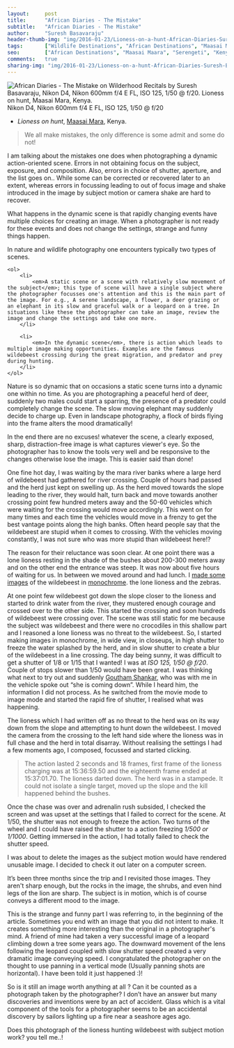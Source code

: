 ```yaml
---
layout:     post
title:      "African Diaries - The Mistake"
subtitle:   "African Diaries - The Mistake"
author:     "Suresh Basavaraju"
header-thumb-img: "img/2016-01-23/Lioness-on-a-hunt-African-Diaries-Suresh-Basavaraju-thumb.jpg"
tags:       ["Wildlife Destinations", "African Destinations", "Maasai Maara", "Tips and Tricks", "Landscape Destinations"]
seo: 		["African Destinations", "Maasai Maara", "Serengeti", "Kenya"]
comments:   true
sharing-img: "img/2016-01-23/Lioness-on-a-hunt-African-Diaries-Suresh-Basavaraju.jpg"
---
```


<img src="{{ site.baseurl }}/img/2016-01-23/Lioness-on-a-hunt-African-Diaries-Suresh-Basavaraju.jpg"  alt="African Diaries - The Mistake on Wilderhood Recitals by Suresh Basavaraju, Nikon D4, Nikon 600mm f/4 E FL, ISO 125, 1/50 @ f/20. Lioness on hunt, Maasai Mara, Kenya.">

<div class="exif">
Nikon D4, Nikon 600mm f/4 E FL, ISO 125, 1/50 @ f/20
</div>

<p>
	<ul>
		<li> <em>Lioness on hunt</em>, <a href="http://www.wilderhood.com/destination/Masai%20Mara" target="_blank">Maasai Mara</a>, Kenya.</li>
	</ul>
</p>

<blockquote>
We all make mistakes, the only difference is some admit and some do not!
</blockquote>

<p>
I am talking about the mistakes one does when photographing a dynamic action-oriented scene. Errors in not obtaining focus on the subject, exposure, and composition. Also, errors in choice of shutter, aperture, and the list goes on.. While some can be corrected or recovered later to an extent, whereas errors in focussing leading to out of focus image and shake introduced in the image by subject motion or camera shake are hard to recover.
</p>

<p>
What happens in the dynamic scene is that rapidly changing events have multiple choices for creating an image. When a photographer is not ready for these events and does not change the settings, strange and funny things happen.
</p>

<p>
In nature and wildlife photography one encounters typically two types of scenes. 

	<ol>
		<li>
			<em>A static scene or a scene with relatively slow movement of the subject</em>; this type of scene will have a single subject where the photographer focusses one's attention and this is the main part of the image. For e.g., A serene landscape, a flower, a deer grazing or an elephant in its slow and graceful walk or a leopard on a tree. In situations like these the photographer can take an image, review the image and change the settings and take one more.
		</li>

		<li>
			<em>In the dynamic scene</em>, there is action which leads to multiple image making opportunities. Examples are the famous wildebeest crossing during the great migration, and predator and prey during hunting. 
		</li>
	</ol>
</p>

<p>
Nature is so dynamic that on occasions a static scene turns into a dynamic one within no time. As you are photographing a peaceful herd of deer, suddenly two males could start a sparring, the presence of a predator could completely change the scene. The slow moving elephant may suddenly decide to charge up. Even in landscape photography, a flock of birds flying into the frame alters the mood dramatically! 
</p>

<p>
In the end there are no excuses! whatever the scene, a clearly exposed, sharp, distraction-free image is what captures viewer's eye. So the photographer has to know the tools very well and be responsive to the changes otherwise lose the image. This is easier said than done!
</p>

<p>
One fine hot day, I was waiting by the mara river banks where a large herd of wildebeest had gathered for river crossing. Couple of hours had passed and the herd just kept on swelling up. As the herd moved towards the slope leading to the river, they would halt, turn back and move towards another crossing point few hundred meters away and the 50-60 vehicles which were waiting for the crossing would move accordingly. This went on for many times and each time the vehicles would move in a frenzy to get the best vantage points along the high banks. Often heard people say that the wildebeest are stupid when it comes to crossing. With the vehicles moving constantly, I was not sure who was more stupid than wildebeest here!?
</p>

<p>
The reason for their reluctance was soon clear. At one point there was a lone lioness resting in the shade of the bushes about 200-300 meters away and on the other end the entrance was steep. It was now about five hours of waiting for us. In between we moved around and had lunch. I <a href="{{ site.baseurl }}/africandiaries/2015-12-19-African-Diaries-Making-an-images.html" target="_blank">made some images</a> of the wildebeest in <a href="{{ site.baseurl }}/africandiaries/2015-12-26-African-Diaries-Monochrome.html" target="_blank">monochrome</a>. the lone lioness and the zebras. 
</p>

<p>
At one point few wildebeest got down the slope closer to the lioness and started to drink water from the river, they mustered enough courage and crossed over to the other side. This started the crossing and soon hundreds of wildebeest were crossing over. The scene was still static for me because the subject was wildebeest and there were no crocodiles in this shallow part and I reasoned a lone lioness was no threat to the wildebeest. So, I started making images in monochrome, in wide view, in closeups, in high shutter to freeze the water splashed by the herd, and in slow shutter to create a blur of the wildebeest in a line crossing. The day being sunny, it was difficult to get a shutter of 1/8 or 1/15 that I wanted! I was at <em>ISO 125, 1/50 @ f/20</em>. Couple of stops slower than 1/50 would have been great. I was thinking what next to try out and suddenly <a href="{{ site.baseurl }}/authors/Goutham%20Shankar/" target="_blank">Goutham Shankar</a>, who was with me in the vehicle spoke out “she is coming down”. While I heard him, the information I did not process. As he switched from the movie mode to image mode and started the rapid fire of shutter, I realised what was happening.
</p>

<p>
The lioness which I had written off as no threat to the herd was on its way down from the slope and attempting to hunt down the wildebeest. I moved the camera from the crossing to the left hand side where the lioness was in full chase and the herd in total disarray. Without realising the settings I had a few moments ago, I composed, focussed and started clicking. 
</p>

<blockquote>
The action lasted 2 seconds and 18 frames, first frame of the lioness charging was at 15:36:59.50 and the eighteenth frame ended at 15:37:01.70. The lioness darted down. The herd was in a stampede. It could not isolate a single target, moved up the slope and the kill happened behind the bushes. 
</blockquote>

<p>
Once the chase was over and adrenalin rush subsided, I checked the screen and was upset at the settings that I failed to correct for the scene. At 1/50, the shutter was not enough to freeze the action. Two turns of the wheel and I could have raised the shutter to a action freezing <em>1/500 or 1/1000</em>. Getting immersed in the action, I had totally failed to check the shutter speed.
</p>

<p>
I was about to delete the images as the subject motion would have rendered unusable image. I decided to check it out later on a computer screen. 
</p>

<p>
It’s been three months since the trip and I revisited those images. They aren't sharp enough, but the rocks in the image, the shrubs, and even hind legs of the lion are sharp. The subject is in motion, which is of course conveys a different mood to the image.
</p>

<p>
This is the strange and funny part I was referring to, in the beginning of the article. Sometimes you end with an image that you did not intent to make. It creates something more interesting than the original in a photographer's mind. A friend of mine had taken a very successful image of a leopard climbing down a tree some years ago. The downward movement of the lens following the leopard coupled with slow shutter speed created a very dramatic image conveying speed. I congratulated the photographer on the thought to use panning in a vertical mode (Usually panning shots are horizontal). I have been told it just happened :)!
</p>

<p>
So is it still an image worth anything at all ? Can it be counted as a photograph taken by the photographer? I don’t have an answer but many discoveries and inventions were by an act of accident. Glass which is a vital component of the tools for a photographer seems to be an accidental discovery by sailors lighting up a fire near a seashore ages ago.
</p>

<p>
Does this photograph of the lioness hunting wildebeest with subject motion work? you tell me..!
</p>

